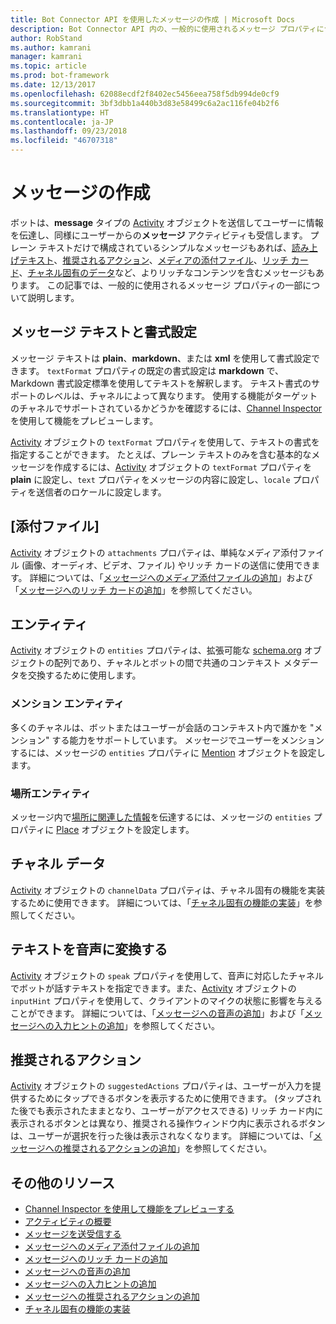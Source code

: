 ```yaml
---
title: Bot Connector API を使用したメッセージの作成 | Microsoft Docs
description: Bot Connector API 内の、一般的に使用されるメッセージ プロパティについて説明します。
author: RobStand
ms.author: kamrani
manager: kamrani
ms.topic: article
ms.prod: bot-framework
ms.date: 12/13/2017
ms.openlocfilehash: 62088ecdf2f8402ec5456eea758f5db994de0cf9
ms.sourcegitcommit: 3bf3dbb1a440b3d83e58499c6a2ac116fe04b2f6
ms.translationtype: HT
ms.contentlocale: ja-JP
ms.lasthandoff: 09/23/2018
ms.locfileid: "46707318"
---
```

# <a name="create-messages"></a>メッセージの作成

ボットは、**message** タイプの [Activity][Activity] オブジェクトを送信してユーザーに情報を伝達し、同様にユーザーからの**メッセージ** アクティビティも受信します。 プレーン テキストだけで構成されているシンプルなメッセージもあれば、[読み上げテキスト](bot-framework-rest-connector-text-to-speech.md)、[推奨されるアクション](bot-framework-rest-connector-add-suggested-actions.md)、[メディアの添付ファイル](bot-framework-rest-connector-add-media-attachments.md)、[リッチ カード](bot-framework-rest-connector-add-rich-cards.md)、[チャネル固有のデータ](bot-framework-rest-connector-channeldata.md)など、よりリッチなコンテンツを含むメッセージもあります。 この記事では、一般的に使用されるメッセージ プロパティの一部について説明します。

## <a name="message-text-and-formatting"></a>メッセージ テキストと書式設定

メッセージ テキストは **plain**、**markdown**、または **xml** を使用して書式設定できます。 `textFormat` プロパティの既定の書式設定は **markdown** で、Markdown 書式設定標準を使用してテキストを解釈します。 テキスト書式のサポートのレベルは、チャネルによって異なります。 使用する機能がターゲットのチャネルでサポートされているかどうかを確認するには、[Channel Inspector][ChannelInspector] を使用して機能をプレビューします。 

[Activity][Activity] オブジェクトの `textFormat` プロパティを使用して、テキストの書式を指定することができます。 たとえば、プレーン テキストのみを含む基本的なメッセージを作成するには、[Activity][Activity] オブジェクトの `textFormat` プロパティを **plain** に設定し、`text` プロパティをメッセージの内容に設定し、`locale` プロパティを送信者のロケールに設定します。 

## <a name="attachments"></a>[添付ファイル]

[Activity][Activity] オブジェクトの `attachments` プロパティは、単純なメディア添付ファイル (画像、オーディオ、ビデオ、ファイル) やリッチ カードの送信に使用できます。 詳細については、「[メッセージへのメディア添付ファイルの追加](bot-framework-rest-connector-add-media-attachments.md)」および「[メッセージへのリッチ カードの追加](bot-framework-rest-connector-add-rich-cards.md)」を参照してください。

## <a name="entities"></a>エンティティ

[Activity][Activity] オブジェクトの `entities` プロパティは、拡張可能な <a href="http://schema.org/" target="_blank">schema.org</a> オブジェクトの配列であり、チャネルとボットの間で共通のコンテキスト メタデータを交換するために使用します。

### <a name="mention-entities"></a>メンション エンティティ

多くのチャネルは、ボットまたはユーザーが会話のコンテキスト内で誰かを "メンション" する能力をサポートしています。 メッセージでユーザーをメンションするには、メッセージの `entities` プロパティに [Mention][Mention] オブジェクトを設定します。 

### <a name="place-entities"></a>場所エンティティ

メッセージ内で<a href="https://schema.org/Place" target="_blank">場所に関連した情報</a>を伝達するには、メッセージの `entities` プロパティに [Place][Place] オブジェクトを設定します。 

## <a name="channel-data"></a>チャネル データ

[Activity][Activity] オブジェクトの `channelData` プロパティは、チャネル固有の機能を実装するために使用できます。 詳細については、「[チャネル固有の機能の実装](bot-framework-rest-connector-channeldata.md)」を参照してください。

## <a name="text-to-speech"></a>テキストを音声に変換する

[Activity][Activity] オブジェクトの `speak` プロパティを使用して、音声に対応したチャネルでボットが話すテキストを指定できます。また、[Activity][Activity] オブジェクトの `inputHint` プロパティを使用して、クライアントのマイクの状態に影響を与えることができます。 詳細については、「[メッセージへの音声の追加](bot-framework-rest-connector-text-to-speech.md)」および「[メッセージへの入力ヒントの追加](bot-framework-rest-connector-add-input-hints.md)」を参照してください。

## <a name="suggested-actions"></a>推奨されるアクション

[Activity][Activity] オブジェクトの `suggestedActions` プロパティは、ユーザーが入力を提供するためにタップできるボタンを表示するために使用できます。 (タップされた後でも表示されたままとなり、ユーザーがアクセスできる) リッチ カード内に表示されるボタンとは異なり、推奨される操作ウィンドウ内に表示されるボタンは、ユーザーが選択を行った後は表示されなくなります。 詳細については、「[メッセージへの推奨されるアクションの追加](bot-framework-rest-connector-add-suggested-actions.md)」を参照してください。

## <a name="additional-resources"></a>その他のリソース

- [Channel Inspector を使用して機能をプレビューする][ChannelInspector]
- [アクティビティの概要](bot-framework-rest-connector-activities.md)
- [メッセージを送受信する](bot-framework-rest-connector-send-and-receive-messages.md)
- [メッセージへのメディア添付ファイルの追加](bot-framework-rest-connector-add-media-attachments.md)
- [メッセージへのリッチ カードの追加](bot-framework-rest-connector-add-rich-cards.md)
- [メッセージへの音声の追加](bot-framework-rest-connector-text-to-speech.md)
- [メッセージへの入力ヒントの追加](bot-framework-rest-connector-add-input-hints.md)
- [メッセージへの推奨されるアクションの追加](bot-framework-rest-connector-add-suggested-actions.md)
- [チャネル固有の機能の実装](bot-framework-rest-connector-channeldata.md)

[Mention]: bot-framework-rest-connector-api-reference.md#mention-object
[Place]: bot-framework-rest-connector-api-reference.md#place-object
[Activity]: bot-framework-rest-connector-api-reference.md#activity-object
[ChannelInspector]: ../bot-service-channel-inspector.md
[textFormating]: ../bot-service-channel-inspector.md#text-formatting
